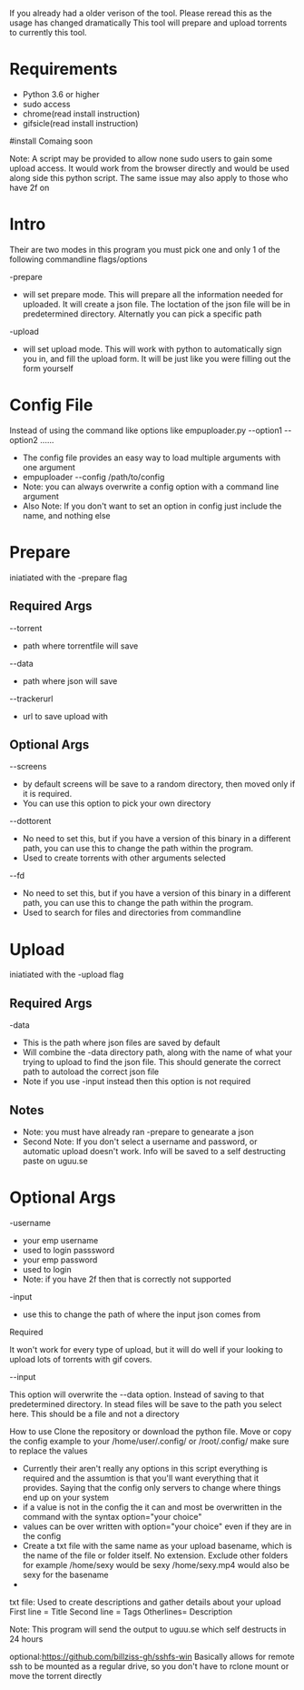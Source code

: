 If you already had a older verison of the tool. Please reread this as the usage has changed dramatically
This tool will prepare and upload torrents to currently this tool.

# Requirements
- Python 3.6 or higher
- sudo access
- chrome(read install instruction)
- gifsicle(read install instruction)

#install
Comaing soon


Note:
A script may be provided to allow none sudo users to gain some upload access. It would work from the browser directly and would be used along side this python script. The same issue may also apply to those who have 2f on


# Intro
Their are two modes in this program you must pick one and only 1 of the following commandline flags/options

-prepare 
- will set prepare mode. This will prepare all the information needed for uploaded. It will create a json file. The loctation of the json file will be in predetermined directory. Alternatly you can pick a specific path

-upload 
- will set upload mode. This will work with python to automatically sign you in, and fill the upload form. It will be just like you were filling out the form yourself

# Config File
Instead of using the command like options like empuploader.py --option1 --option2 ......
- The config file provides an easy way to load multiple arguments with one argument
- empuploader --config /path/to/config
- Note: you can always overwrite a config option with a command line argument
- Also Note: If you don't want to set an option in config just include the name, and nothing else


# Prepare

iniatiated with the -prepare flag


## Required Args


--torrent 
- path where torrentfile will  save

--data
- path where json will  save

--trackerurl
- url to save upload with

## Optional Args

--screens
- by default screens will be save to a random directory, then moved only if it is required. 
- You can use this option to pick your own directory

--dottorent
- No need to set this, but if you have a version of this binary in a different path, you can use this to change the path within the program. 
- Used to create torrents with other arguments selected

--fd
- No need to set this, but if you have a version of this binary in a different path, you can use this to change the path within the program. 
- Used to search for files and directories from commandline



# Upload

iniatiated with the -upload flag

## Required Args
-data
- This is the path where json files are saved by default
- Will combine the -data directory path, along with the name of what your trying to upload to find the json file. This should generate the correct path to autoload the correct json file
- Note if you use -input instead then this option is not required

## Notes
- Note: you must have already ran -prepare to genearate a json
- Second Note: If you don't select a username and password, or automatic upload doesn't work. Info will be saved to a self destructing paste on  uguu.se

# Optional Args

-username
- your emp username
- used to login
passsword
- your emp password
- used to login
- Note: if you have 2f then that is correctly not supported 

-input
- use this to change the path of where the input json comes from



Required 

It won't work for every type of upload, but it will do well if your looking to upload lots of torrents with gif covers.

--input 

This option will overwrite the --data option. Instead of saving to that predetermined directory. In
stead files will be save to the path you select here. This should be a file and not a directory



How to use
Clone the repository or download the python file.
Move or copy the config example to your /home/user/.config/ or /root/.config/ make sure to replace the values 
- Currently their aren't really any options in this script everything is required and the assumtion is that you'll want everything that it provides. Saying that the config only servers to change where things end up on your system
- if a value is not in the config the it can and most be overwritten in the command with the syntax option="your choice"
- values can be over written with option="your choice" even if they are in the config
- Create a txt file with the same name as your upload basename, which is the name of the file or folder itself. No extension. Exclude other folders for example /home/sexy would be sexy /home/sexy.mp4 would also be sexy for the basename
-

txt file:
Used to create descriptions and gather details about your upload
First line = Title
Second line = Tags
Otherlines= Description

Note: This program will send the output to 
uguu.se  which self destructs in 24 hours


optional:https://github.com/billziss-gh/sshfs-win
Basically allows for remote ssh to be mounted as a regular drive, so you don't have to rclone mount or move the torrent directly

